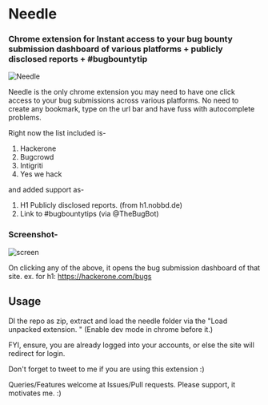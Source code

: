 # Needle
### Chrome extension for Instant access to your bug bounty submission dashboard of various platforms + publicly disclosed reports + #bugbountytip

![Needle](https://github.com/humblelad/Needle/blob/master/img/needle.png)

Needle is the only chrome extension you may need to have one click access to your bug submissions across various platforms.
No need to create any bookmark, type on the url bar and have fuss with autocomplete problems.

Right now the list included is-
1. Hackerone
2. Bugcrowd
3. Intigriti 
4. Yes we hack

and added support as-
1. H1 Publicly disclosed reports. (from h1.nobbd.de)
2. Link to #bugbountytips (via @TheBugBot)

### Screenshot-
![screen](https://github.com/humblelad/Needle/blob/master/img/screen.jpg)

On clicking any of the above, it opens the bug submission dashboard of that site.  ex. for h1: https://hackerone.com/bugs

## Usage

Dl the repo as zip, extract and load the needle folder via the "Load unpacked extension. " (Enable dev mode in chrome before it.)

FYI, ensure, you are already logged into your accounts, or else the site will redirect for login.

Don't forget to tweet to me if you are using this extension :)

Queries/Features welcome at Issues/Pull requests. Please support, it motivates me. :)
